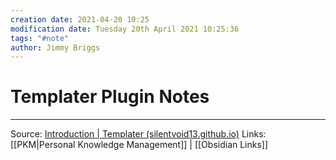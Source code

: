 ```yaml
---
creation date: 2021-04-20 10:25
modification date: Tuesday 20th April 2021 10:25:36
tags: "#note"
author: Jimmy Briggs
---
```


# Templater Plugin Notes

***

Source: [Introduction | Templater (silentvoid13.github.io)](https://silentvoid13.github.io/Templater/docs/)
Links: [[PKM|Personal Knowledge Management]] | [[Obsidian Links]]